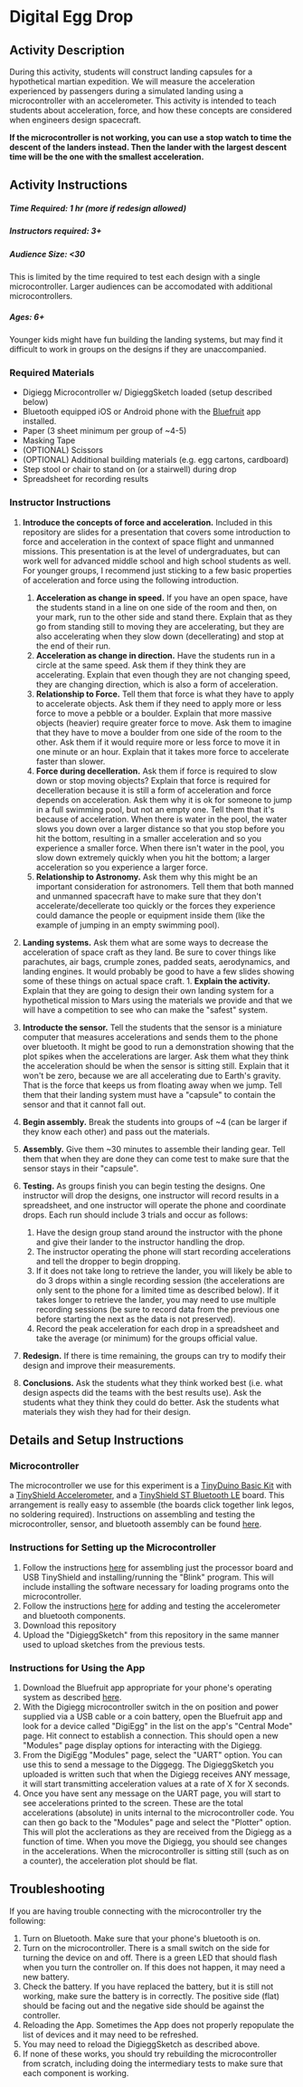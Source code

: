 # Digital Egg Drop

## Activity Description

During this activity, students will construct landing capsules for a hypothetical martian expedition. We will measure the acceleration experienced by passengers during a simulated landing using a microcontroller with an accelerometer. This activity is intended to teach students about acceleration, force, and how these concepts are considered when engineers design spacecraft.

**If the microcontroller is not working, you can use a stop watch to time the descent of the landers instead. Then the lander with the largest descent time will be the one with the smallest acceleration.**

## Activity Instructions

##### Time Required: 1 hr (more if redesign allowed)
##### Instructors required: 3+
##### Audience Size: <30
This is limited by the time required to test each design with a single microcontroller. Larger audiences can be accomodated with additional microcontrollers.
##### Ages: 6+
Younger kids might have fun building the landing systems, but may find it difficult to work in groups on the designs if they are unaccompanied.

### Required Materials

- Digiegg Microcontroller w/ DigieggSketch loaded (setup described below)
- Bluetooth equipped iOS or Android phone with the [Bluefruit](https://learn.adafruit.com/bluefruit-le-connect/ios-setup) app installed.
- Paper (3 sheet minimum per group of ~4-5)
- Masking Tape
- (OPTIONAL) Scissors
- (OPTIONAL) Additional building materials (e.g. egg cartons, cardboard)
- Step stool or chair to stand on (or a stairwell) during drop
- Spreadsheet for recording results

### Instructor Instructions

1. **Introduce the concepts of force and acceleration.** Included in this repository are slides for a presentation that covers some introduction to force and acceleration in the context of space flight and unmanned missions. This presentation is at the level of undergraduates, but can work well for advanced middle school and high school students as well. For younger groups, I recommend just sticking to a few basic properties of acceleration and force using the following introduction.

    1. **Acceleration as change in speed.** If you have an open space, have the students stand in a line on one side of the room and then, on your mark, run to the other side and stand there. Explain that as they go from standing still to moving they are accelerating, but they are also accelerating when they slow down (decellerating) and stop at the end of their run.
    1. **Acceleration as change in direction.** Have the students run in a circle at the same speed. Ask them if they think they are accelerating. Explain that even though they are not changing speed, they are changing direction, which is also a form of acceleration.
    1. **Relationship to Force.** Tell them that force is what they have to apply to accelerate objects. Ask them if they need to apply more or less force to move a pebble or a boulder. Explain that more massive objects (heavier) require greater force to move. Ask them to imagine that they have to move a boulder from one side of the room to the other. Ask them if it would require more or less force to move it in one minute or an hour. Explain that it takes more force to accelerate faster than slower.
    1. **Force during decelleration.** Ask them if force is required to slow down or stop moving objects? Explain that force is required for decelleration because it is still a form of acceleration and force depends on acceleration. Ask them why it is ok for someone to jump in a full swimming pool, but not an empty one. Tell them that it's because of acceleration. When there is water in the pool, the water slows you down over a larger distance so that you stop before you hit the bottom, resulting in a smaller acceleration and so you experience a smaller force. When there isn't water in the pool, you slow down extremely quickly when you hit the bottom; a larger acceleration so you experience a larger force.
    1. **Relationship to Astronomy.** Ask them why this might be an important consideration for astronomers. Tell them that both manned and unmanned spacecraft have to make sure that they don't accelerate/decellerate too quickly or the forces they experience could damance the people or equipment inside them (like the example of jumping in an empty swimming pool).
  1. **Landing systems.** Ask them what are some ways to decrease the acceleration of space craft as they land. Be sure to cover things like parachutes, air bags, crumple zones, padded seats, aerodynamics, and landing engines. It would probably be good to have a few slides showing some of these things on actual space craft.
    1. **Explain the activity.** Explain that they are going to design their own landing system for a hypothetical mission to Mars using the materials we provide and that we will have a competition to see who can make the "safest" system.
  
1. **Introducte the sensor.** Tell the students that the sensor is a miniature computer that measures accelerations and sends them to the phone over bluetooth. It might be good to run a demonstration showing that the plot spikes when the accelerations are larger. Ask them what they think the acceleration should be when the sensor is sitting still. Explain that it won't be zero, because we are all accelerating due to Earth's gravity. That is the force that keeps us from floating away when we jump. Tell them that their landing system must have a "capsule" to contain the sensor and that it cannot fall out.
1. **Begin assembly.** Break the students into groups of ~4 (can be larger if they know each other) and pass out the materials.
1. **Assembly.** Give them ~30 minutes to assemble their landing gear. Tell them that when they are done they can come test to make sure that the sensor stays in their "capsule".
1. **Testing.** As groups finish you can begin testing the designs. One instructor will drop the designs, one instructor will record results in a spreadsheet, and one instructor will operate the phone and coordinate drops. Each run should include 3 trials and occur as follows:

    1. Have the design group stand around the instructor with the phone and give their lander to the instructor handling the drop.
    1. The instructor operating the phone will start recording accelerations and tell the dropper to begin dropping.
    1. If it does not take long to retrieve the lander, you will likely be able to do 3 drops within a single recording session (the accelerations are only sent to the phone for a limited time as described below). If it takes longer to retrieve the lander, you may need to use multiple recording sessions (be sure to record data from the previous one before starting the next as the data is not preserved).
    1. Record the peak acceleration for each drop in a spreadsheet and take the average (or minimum) for the groups official value.

1. **Redesign.** If there is time remaining, the groups can try to modify their design and improve their measurements.
1. **Conclusions.** Ask the students what they think worked best (i.e. what design aspects did the teams with the best results use). Ask the students what they think they could do better. Ask the students what materials they wish they had for their design.

## Details and Setup Instructions

### Microcontroller

The microcontroller we use for this experiment is a [TinyDuino Basic Kit](https://tinycircuits.com/products/tinyduino-basic-kit) with a [TinyShield Accelerometer](https://tinycircuits.com/products/accelerometer-tinyshield), and a [TinyShield ST Bluetooth LE](https://tinycircuits.com/products/bluetooth-low-energy-tinyshield) board. This arrangement is really easy to assemble (the boards click together link legos, no soldering required). Instructions on assembling and testing the microcontroller, sensor, and bluetooth assembly can be found [here](http://iotdesign.embedded-computing.com/articles/build-an-internet-connected-bluetooth-wearable-with-arduino-and-cordova-part-one/).

### Instructions for Setting up the Microcontroller

1. Follow the instructions [here](http://learn.tinycircuits.com/Processors/TinyDuino_Setup_Tutorial/) for assembling just the processor board and USB TinyShield and installing/running the "Blink" program. This will include installing the software necessary for loading programs onto the microcontroller.
1. Follow the instructions [here](http://iotdesign.embedded-computing.com/articles/build-an-internet-connected-bluetooth-wearable-with-arduino-and-cordova-part-one/) for adding and testing the accelerometer and bluetooth components.
1. Download this repository
1. Upload the "DigieggSketch" from this repository in the same manner used to upload sketches from the previous tests.

### Instructions for Using the App

1. Download the Bluefruit app appropriate for your phone's operating system as described [here](https://learn.adafruit.com/bluefruit-le-connect/ios-setup).
1. With the Digiegg microcontroller switch in the on position and power supplied via a USB cable or a coin battery, open the Bluefruit app and look for a device called "DigiEgg" in the list on the app's "Central Mode" page. Hit connect to establish a connection. This should open a new "Modules" page display options for interacting with the Digiegg.
1. From the DigiEgg "Modules" page, select the "UART" option. You can use this to send a message to the Diggegg. The DigieggSketch you uploaded is written such that when the Digiegg receives ANY message, it will start transmitting acceleration values at a rate of X for X seconds.
1. Once you have sent any message on the UART page, you will start to see accelerations printed to the screen. These are the total accelerations (absolute) in units internal to the microcontroller code. You can then go back to the "Modules" page and select the "Plotter" option. This will plot the acclerations as they are received from the Digiegg as a function of time. When you move the Digiegg, you should see changes in the accelerations. When the microcontroller is sitting still (such as on a counter), the acceleration plot should be flat.


## Troubleshooting

If you are having trouble connecting with the microcontroller try the following:

1. Turn on Bluetooth. Make sure that your phone's bluetooth is on.
1. Turn on the microcontroller. There is a small switch on the side for turning the device on and off. There is a green LED that should flash when you turn the controller on. If this does not happen, it may need a new battery.
1. Check the battery. If you have replaced the battery, but it is still not working, make sure the battery is in correctly. The positive side (flat) should be facing out and the negative side should be against the controller.
1. Reloading the App. Sometimes the App does not properly repopulate the list of devices and it may need to be refreshed.
1. You may need to reload the DigieggSketch as described above.
1. If none of these works, you should try rebuilding the microcontroller from scratch, including doing the intermediary tests to make sure that each component is working.
